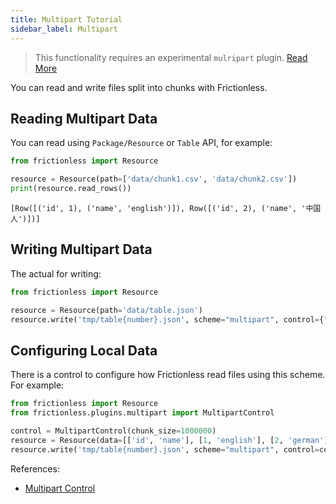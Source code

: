 ```yaml
---
title: Multipart Tutorial
sidebar_label: Multipart
---
```


> This functionality requires an experimental `mulripart` plugin. [Read More](../../references/plugins-reference.md)

You can read and write files split into chunks with Frictionless.

## Reading Multipart Data

You can read using `Package/Resource` or `Table` API, for example:


```python
from frictionless import Resource

resource = Resource(path=['data/chunk1.csv', 'data/chunk2.csv'])
print(resource.read_rows())
```

    [Row([('id', 1), ('name', 'english')]), Row([('id', 2), ('name', '中国人')])]


## Writing Multipart Data

The actual for writing:

```python
from frictionless import Resource

resource = Resource(path='data/table.json')
resource.write('tmp/table{number}.json', scheme="multipart", control={"chunkSize": 1000000})
```


## Configuring Local Data

There is a control to configure how Frictionless read files using this scheme. For example:

```python
from frictionless import Resource
from frictionless.plugins.multipart import MultipartControl

control = MultipartControl(chunk_size=1000000)
resource = Resource(data=[['id', 'name'], [1, 'english'], [2, 'german']])
resource.write('tmp/table{number}.json', scheme="multipart", control=control)
```


References:
- [Multipart Control](../../references/schemes-reference.md#multipart)
